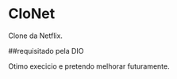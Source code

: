 # CloNet
Clone da Netflix. 

##requisitado pela DIO

Otimo execicio e pretendo melhorar futuramente.
